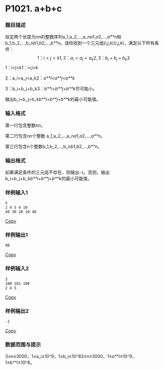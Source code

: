 # P1021. a+b+c

### 题目描述

给定两个长度为n*n*的整数序列a_1,a_2,...,a_n*a*1,*a*2,...,*a**n*和 b_1,b_2,...,b_n*b*1,*b*2,...,*b**n*。请你找到一个三元组(i,j,k)(*i*,*j*,*k*)，满足以下所有条件：
$$
1：i<j<k1, 2：a_i<a_j<a_k2 , 3：b_i+b_j+b_k3
$$
1：i<j<k1：*i*<*j*<*k*

2：a_i<a_j<a_k2：*a**i*<*a**j*<*a**k*

3：b_i+b_j+b_k3：*b**i*+*b**j*+*b**k*尽可能小。

输出b_i+b_j+b_k*b**i*+*b**j*+*b**k*的最小可能值。

### 输入格式

第一行包含整数n*n*。

第二行包含n*n*个整数 a_1,a_2,...,a_n*a*1,*a*2,...,*a**n*。

第三行包含n个整数b_1,b_2,...,b_n*b*1,*b*2,...,*b**n*。

### 输出格式

如果满足条件的三元组不存在，则输出`−1`。否则，输出b_i+b_j+b_k*b**i*+*b**j*+*b**k*的最小可能值。

### 样例输入1

```none
5
2 4 5 4 10
40 30 20 10 40
```

[Copy](javascript:;)

### 样例输出1

```none
90
```

[Copy](javascript:;)

### 样例输入2

```none
3
100 101 100
2 4 5
```

[Copy](javascript:;)

### 样例输出2

```none
-1
```

[Copy](javascript:;)

### 数据范围与提示

3≤n≤3000，1≤a_i≤10^9，1≤b_i≤10^83≤*n*≤3000，1≤*a**i*≤10^9，1≤*b**i*≤10^8。


